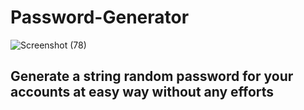 # Password-Generator
![Screenshot (78)](https://github.com/user-attachments/assets/7c0ad97a-2230-47af-9b2f-1311d419aa28)


## Generate a string random password for your accounts at easy way without any efforts
